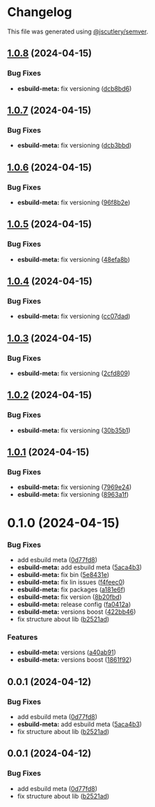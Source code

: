 # Changelog

This file was generated using [@jscutlery/semver](https://github.com/jscutlery/semver).

## [1.0.8](https://github.com/ChristopherPHolder/app-speed/compare/esbuild-meta-1.0.7...esbuild-meta-1.0.8) (2024-04-15)


### Bug Fixes

* **esbuild-meta:** fix versioning ([dcb8bd6](https://github.com/ChristopherPHolder/app-speed/commit/dcb8bd69d1bbc7d27bbf8414508e0347bbffa3ea))



## [1.0.7](https://github.com/ChristopherPHolder/app-speed/compare/esbuild-meta-1.0.6...esbuild-meta-1.0.7) (2024-04-15)


### Bug Fixes

* **esbuild-meta:** fix versioning ([dcb3bbd](https://github.com/ChristopherPHolder/app-speed/commit/dcb3bbd095a925365ee3831be09a3eb1d0bbbc4d))



## [1.0.6](https://github.com/ChristopherPHolder/app-speed/compare/esbuild-meta-1.0.5...esbuild-meta-1.0.6) (2024-04-15)


### Bug Fixes

* **esbuild-meta:** fix versioning ([96f8b2e](https://github.com/ChristopherPHolder/app-speed/commit/96f8b2e263d7ee3597e1dc183ea2e502afbd58f4))



## [1.0.5](https://github.com/ChristopherPHolder/app-speed/compare/esbuild-meta-1.0.4...esbuild-meta-1.0.5) (2024-04-15)


### Bug Fixes

* **esbuild-meta:** fix versioning ([48efa8b](https://github.com/ChristopherPHolder/app-speed/commit/48efa8bce9d64fd4d71b821ec0fa808c7d0ad32a))



## [1.0.4](https://github.com/ChristopherPHolder/app-speed/compare/esbuild-meta-1.0.3...esbuild-meta-1.0.4) (2024-04-15)


### Bug Fixes

* **esbuild-meta:** fix versioning ([cc07dad](https://github.com/ChristopherPHolder/app-speed/commit/cc07dadc0f418f141983608b9b8f6b4d40ed5951))



## [1.0.3](https://github.com/ChristopherPHolder/app-speed/compare/esbuild-meta-1.0.2...esbuild-meta-1.0.3) (2024-04-15)


### Bug Fixes

* **esbuild-meta:** fix versioning ([2cfd809](https://github.com/ChristopherPHolder/app-speed/commit/2cfd809709bb595b8fc118e0530497d7e25ae6c3))



## [1.0.2](https://github.com/ChristopherPHolder/app-speed/compare/esbuild-meta-1.0.1...esbuild-meta-1.0.2) (2024-04-15)


### Bug Fixes

* **esbuild-meta:** fix versioning ([30b35b1](https://github.com/ChristopherPHolder/app-speed/commit/30b35b11e55df6a87db3be0a8d526ead284fcd16))



## [1.0.1](https://github.com/ChristopherPHolder/app-speed/compare/esbuild-meta-1.0.0...esbuild-meta-1.0.1) (2024-04-15)


### Bug Fixes

* **esbuild-meta:** fix versioning ([7969e24](https://github.com/ChristopherPHolder/app-speed/commit/7969e245c84f3797969fb034630d235b0b6ded40))
* **esbuild-meta:** fix versioning ([8963a1f](https://github.com/ChristopherPHolder/app-speed/commit/8963a1fb3dc25c4f5c4e3c64b82e91eb6b9e3ce6))



# 0.1.0 (2024-04-15)


### Bug Fixes

* add esbuild meta ([0d77fd8](https://github.com/ChristopherPHolder/app-speed/commit/0d77fd84fec7abe84f15f3847526d220396d0ada))
* **esbuild-meta:** add esbuild meta ([5aca4b3](https://github.com/ChristopherPHolder/app-speed/commit/5aca4b35979800e7f9dfefc40e4f63ebf25a74e1))
* **esbuild-meta:** fix bin ([5e8431e](https://github.com/ChristopherPHolder/app-speed/commit/5e8431e14a8808da47e18803f48e393dad3e7150))
* **esbuild-meta:** fix lin issues ([f4feec0](https://github.com/ChristopherPHolder/app-speed/commit/f4feec0b213c2abe642e28be2f95c549c1cc626c))
* **esbuild-meta:** fix packages ([a181e6f](https://github.com/ChristopherPHolder/app-speed/commit/a181e6f94cc3e8341e8b81669dfe30060e7eb845))
* **esbuild-meta:** fix version ([8b20fbd](https://github.com/ChristopherPHolder/app-speed/commit/8b20fbde17553ebf79e3289f2e7f4b7735debab1))
* **esbuild-meta:** release config ([fa0412a](https://github.com/ChristopherPHolder/app-speed/commit/fa0412a5549c908850f6e3c2388c6b27a2cf9c6e))
* **esbuild-meta:** versions boost ([422bb46](https://github.com/ChristopherPHolder/app-speed/commit/422bb46fbcede4c245d8d81da70ff39f59188f1a))
* fix structure about lib ([b2521ad](https://github.com/ChristopherPHolder/app-speed/commit/b2521add2513454bd605e710bb9479c4bb390036))


### Features

* **esbuild-meta:** versions ([a40ab91](https://github.com/ChristopherPHolder/app-speed/commit/a40ab918330033a1e39997f521d8d76b4ff64b5e))
* **esbuild-meta:** versions boost ([1861f92](https://github.com/ChristopherPHolder/app-speed/commit/1861f92c5512a468de2271f767084c01a660b6ac))



## 0.0.1 (2024-04-12)

### Bug Fixes

* add esbuild meta ([0d77fd8](https://github.com/ChristopherPHolder/app-speed/commit/0d77fd84fec7abe84f15f3847526d220396d0ada))
* **esbuild-meta:** add esbuild meta ([5aca4b3](https://github.com/ChristopherPHolder/app-speed/commit/5aca4b35979800e7f9dfefc40e4f63ebf25a74e1))
* fix structure about lib ([b2521ad](https://github.com/ChristopherPHolder/app-speed/commit/b2521add2513454bd605e710bb9479c4bb390036))

## 0.0.1 (2024-04-12)


### Bug Fixes

* add esbuild meta ([0d77fd8](https://github.com/ChristopherPHolder/app-speed/commit/0d77fd84fec7abe84f15f3847526d220396d0ada))
* fix structure about lib ([b2521ad](https://github.com/ChristopherPHolder/app-speed/commit/b2521add2513454bd605e710bb9479c4bb390036))
